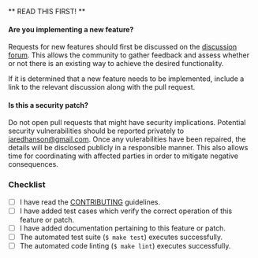 ** READ THIS FIRST! **

#### Are you implementing a new feature?

Requests for new features should first be discussed on the [discussion forum](https://github.com/passport/discuss).
This allows the community to gather feedback and assess whether or not there is
an existing way to achieve the desired functionality.

If it is determined that a new feature needs to be implemented, include a link
to the relevant discussion along with the pull request.

#### Is this a security patch?

Do not open pull requests that might have security implications. Potential
security vulnerabilities should be reported privately to jaredhanson@gmail.com.
Once any vulerabilities have been repaired, the details will be disclosed
publicly in a responsible manner. This also allows time for coordinating with
affected parties in order to mitigate negative consequences.

<!-- Provide a brief summary of the request in the title field above. -->

<!-- Provide a detailed description of your use case, including as much -->
<!-- detail as possible about what you are trying to accomplish and why. -->
<!-- If this patch closes an open issue, include a reference to the issue -->
<!-- number. -->

### Checklist

<!-- Place an `x` in the boxes that apply.  If you are unsure, please ask and -->
<!-- we will help. -->

-   [ ] I have read the [CONTRIBUTING](https://github.com/jaredhanson/passport/blob/master/CONTRIBUTING.md) guidelines.
-   [ ] I have added test cases which verify the correct operation of this feature or patch.
-   [ ] I have added documentation pertaining to this feature or patch.
-   [ ] The automated test suite (`$ make test`) executes successfully.
-   [ ] The automated code linting (`$ make lint`) executes successfully.
